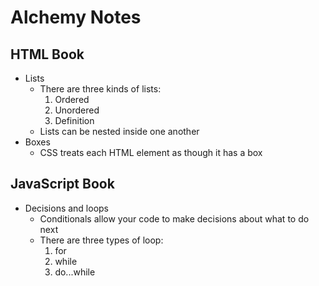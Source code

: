 # Alchemy Notes

## HTML Book
- Lists
    - There are three kinds of lists:
        1. Ordered
        1. Unordered
        1. Definition
    - Lists can be nested inside one another
- Boxes
    - CSS treats each HTML element as though it has a box

## JavaScript Book
- Decisions and loops
    - Conditionals allow your code to make decisions about what to do next
    - There are three types of loop:
        1. for
        1. while
        1. do...while
